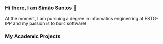 ### Hi there, I am Simão Santos 👋

At the moment, I am pursuing a degree in informatics engineering at ESTG-IPP and my passion is to build software!

### My Academic Projects
